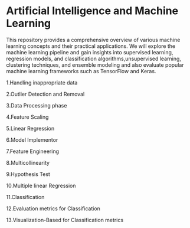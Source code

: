 # Artificial Intelligence and Machine Learning

This repository provides a comprehensive overview of various machine learning concepts and their practical applications.
We will explore the machine learning pipeline and gain insights into supervised learning, regression models, and classification algorithms,unsupervised learning, clustering techniques, and ensemble modeling and also evaluate popular machine learning frameworks such as TensorFlow and Keras.

1.Handling inappropriate data

2.Outlier Detection and Removal

3.Data Processing phase

4.Feature Scaling

5.Linear Regression

6.Model Implementor

7.Feature Engineering

8.Multicollinearity

9.Hypothesis Test

10.Multiple linear Regression

11.Classification

12.Evaluation metrics for Classification
    
13.Visualization-Based for Classification metrics
